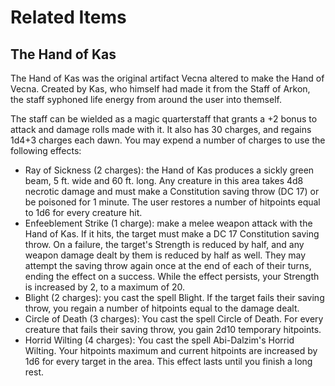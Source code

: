 # Related Items

## The Hand of Kas

The Hand of Kas was the original artifact Vecna altered to make the Hand of Vecna.
Created by Kas, who himself had made it from the Staff of Arkon, the staff syphoned
life energy from around the user into themself.

The staff can be wielded as a magic quarterstaff that grants a +2 bonus to attack and damage
rolls made with it. It also has 30 charges, and regains 1d4+3 charges each dawn. You may
expend a number of charges to use the following effects:
- Ray of Sickness (2 charges):
  the Hand of Kas produces a sickly green beam, 5 ft. wide and 60 ft. long.
  Any creature in this area takes 4d8 necrotic damage and must make a
  Constitution saving throw (DC 17) or be poisoned for 1 minute. The user
  restores a number of hitpoints equal to 1d6 for every creature hit.
- Enfeeblement Strike (1 charge):
  make a melee weapon attack with the Hand of Kas. If it hits, the target
  must make a DC 17 Constitution saving throw. On a failure, the target's
  Strength is reduced by half, and any weapon damage dealt by them is reduced
  by half as well. They may attempt the saving throw again once at the end of
  each of their turns, ending the effect on a success. While the effect persists,
  your Strength is increased by 2, to a maximum of 20.
- Blight (2 charges):
  you cast the spell Blight. If the target fails their saving throw, you regain
  a number of hitpoints equal to the damage dealt.
- Circle of Death (3 charges):
  You cast the spell Circle of Death. For every creature that fails their saving throw,
  you gain 2d10 temporary hitpoints.
- Horrid Wilting (4 charges):
  You cast the spell Abi-Dalzim's Horrid Wilting. Your hitpoints maximum and current hitpoints are
  increased by 1d6 for every target in the area. This effect lasts until you finish a long rest.
